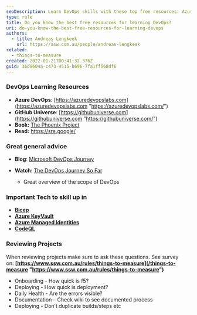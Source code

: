 ```yaml
---
seoDescription: Learn DevOps skills with these top free resources: Azure DevOps labs, GitHub Universe, and The Phoenix Project book.
type: rule
title: Do you know the best free resources for learning DevOps?
uri: do-you-know-the-best-free-resources-for-learning-devops
authors:
  - title: Andreas Lengkeek
    url: https://ssw.com.au/people/andreas-lengkeek
related:
  - things-to-measure
created: 2022-01-21T00:41:32.376Z
guid: 36d8604a-c473-4515-b696-7fa1ff568df6
---
```


### DevOps Learning Resources

- **Azure DevOps**: [https://azuredevopslabs.com](https://azuredevopslabs.com "https://azuredevopslabs.com/")
- **GitHub Universe**: [https://githubuniverse.com](https://githubuniverse.com "https://githubuniverse.com/")
- **Book:** [The Phoenix Project](https://www.goodreads.com/book/show/17255186-the-phoenix-project)
- **Read:** <https://sre.google/>

### Great general advice

- **Blog**: [Microsoft DevOps Journey](https://azure.microsoft.com/en-au/blog/sharing-the-devops-journey-at-microsoft/)
- **Watch**: [The DevOps Journey So Far](https://www.youtube.com/watch?v=OwiT59e0kB4)

  - Great overview of the scope of DevOps

### Important Tech to skill up in

- **[Bicep](https://docs.microsoft.com/en-us/azure/azure-resource-manager/bicep/overview?tabs=bicep)**
- **[Azure KeyVault](https://azure.microsoft.com/en-au/services/key-vault/)**
- **[Azure Managed Identities](https://docs.microsoft.com/en-us/azure/active-directory/managed-identities-azure-resources/overview)**
- **[CodeQL](https://codeql.github.com/)**

### Reviewing Projects

When reviewing projects make sure to ask these questions. See survey on: **[https://www.ssw.com.au/rules/things-to-measure](/things-to-measure "https://www.ssw.com.au/rules/things-to-measure")**

- Onboarding - How quick is f5?
- Deploying - How quick is deployment?
- Daily Health - Are the errors visible?
- Documentation – Check wiki to see documented process
- Deploying - Don’t duplicate builds/steps etc
